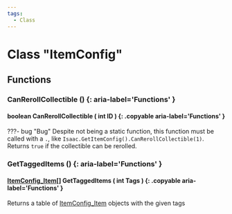 ```yaml
---
tags:
  - Class
---
```

# Class "ItemConfig"

## Functions

### CanRerollCollectible () {: aria-label='Functions' }
#### boolean CanRerollCollectible ( int ID ) {: .copyable aria-label='Functions' }
???- bug "Bug"
Despite not being a static function, this function must be called with a `.`, like `Isaac.GetItemConfig().CanRerollCollectible(1)`.
Returns `true` if the collectible can be rerolled.

### GetTaggedItems () {: aria-label='Functions' }
#### [ItemConfig_Item](ItemConfig_Item.md)[] GetTaggedItems ( int Tags ) {: .copyable aria-label='Functions' }
Returns a table of [ItemConfig_Item](ItemConfig_Item.md) objects with the given tags
